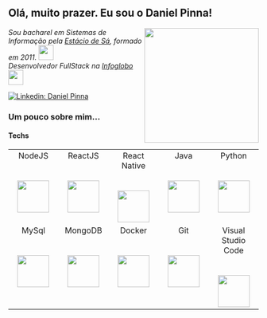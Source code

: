 <h2> Olá, muito prazer. Eu sou o Daniel Pinna!</h2>
<img align='right' src="https://avatars1.githubusercontent.com/u/30009784?s=460&u=67d21664dacca0b7ac0a355b3a611eb123f66be1&v=4" width="230">
<p>
  <em>
    Sou bacharel em Sistemas de Informação pela <a href="https://www.estacio.br">Estácio de Sá</a>, formado em 2011.
    <img src="https://media.giphy.com/media/fYSnHlufseco8Fh93Z/giphy.gif" width="30">
    </br>
    Desenvolvedor FullStack na <a href="https://www.infoglobo.com.br/Anuncie/institucional.aspx">Infoglobo</a>
    <img src="https://media.giphy.com/media/WUlplcMpOCEmTGBtBW/giphy.gif" width="30"> 
  </em>
</p>

[![Linkedin: Daniel Pinna](https://img.shields.io/badge/-danielpinna-blue?style=flat-square&logo=Linkedin&logoColor=white&link=https://www.linkedin.com/in/daniel-pinna-28895265/)](https://www.linkedin.com/in/daniel-pinna-28895265/)

### Um pouco sobre mim...

#### Techs

<table>
  <tbody>
    <tr valign="top">
      <td width="20%" align="center">
        <span>NodeJS</span><br><br><br>
        <img height="64px" src="https://cdn.svgporn.com/logos/nodejs.svg">
      </td>
      <td width="20%" align="center">
        <span>ReactJS</span><br><br><br>
        <img height="64px" src="https://cdn.svgporn.com/logos/react.svg">
      </td>
      <td width="20%" align="center">
        <span>React Native</span><br><br><br>
        <img height="64px" src="https://cdn.svgporn.com/logos/react.svg">
      </td>
      <td width="20%" align="center">
        <span>Java</span><br><br><br>
        <img height="64px" src="https://cdn.svgporn.com/logos/java.svg">
      </td>
      <td width="20%" align="center">
        <span>Python</span><br><br><br>
        <img height="64px" src="https://cdn.svgporn.com/logos/python.svg">
      </td>
    </tr>
    <tr valign="top">
      <td width="20%" align="center">
        <span>MySql</span><br><br><br>
        <img height="64px" src="https://cdn.svgporn.com/logos/mysql.svg">
      </td>
      <td width="20%" align="center">
        <span>MongoDB</span><br><br><br>
        <img height="64px" src="https://cdn.svgporn.com/logos/mongodb.svg">
      </td>
      <td width="20%" align="center">
        <span>Docker</span><br><br><br>
        <img height="64px" src="https://cdn.svgporn.com/logos/docker.svg">
      </td>
      <td width="20%" align="center">
        <span>Git</span><br><br><br>
        <img height="64px" src="https://cdn.svgporn.com/logos/git-icon.svg">
      </td>
      <td width="20%" align="center">
        <span>Visual Studio Code</span><br><br><br>
        <img height="64px" src="https://cdn.svgporn.com/logos/visual-studio-code.svg">
      </td>
    </tr>
  </tbody>
</table>
<!--
**danielsouzapinna/danielsouzapinna** is a ✨ _special_ ✨ repository because its `README.md` (this file) appears on your GitHub profile.

Here are some ideas to get you started:

- 🔭 I’m currently working on ...
- 🌱 I’m currently learning ...
- 👯 I’m looking to collaborate on ...
- 🤔 I’m looking for help with ...
- 💬 Ask me about ...
- 📫 How to reach me: ...
- 😄 Pronouns: ...
- ⚡ Fun fact: ...
-->

